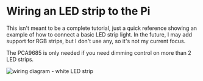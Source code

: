 # Wiring an LED strip to the Pi
This isn't meant to be a complete tutorial, just a quick reference showing an example of how to connect a basic LED strip light.  In the future, I may add support for RGB strips, but I don't use any, so it's not my current focus.

The PCA9685 is only needed if you need dimming control on more than 2 LED strips.

![wiring diagram - white LED strip](https://user-images.githubusercontent.com/4148739/151827773-0295588f-b9d4-40d2-8619-81d25f213760.png)
